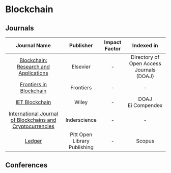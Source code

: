 # Blockchain 

## Journals

| Journal Name | Publisher | Impact Factor | Indexed in |
|:------------:|:---------:|:-------------:|:----------:|
| [Blockchain: Research and Applications](https://www.journals.elsevier.com/blockchain-research-and-applications) | Elsevier | - | Directory of Open Access Journals (DOAJ) |
| [Frontiers in Blockchain](https://www.frontiersin.org/journals/blockchain) | Frontiers | - | - |
| [IET Blockchain](https://ietresearch.onlinelibrary.wiley.com/journal/26341573) | Wiley | - | DOAJ <br> Ei Compendex |
| [International Journal of Blockchains and Cryptocurrencies]() | Inderscience | - | - |
| [Ledger](https://ledgerjournal.org/ojs/index.php/ledger) | Pitt Open Library Publishing | - | Scopus |  

## Conferences

